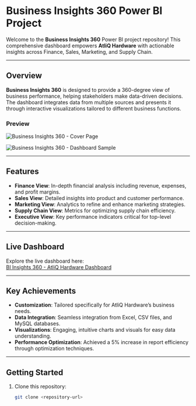 # Business Insights 360 Power BI Project

Welcome to the **Business Insights 360** Power BI project repository! This comprehensive dashboard empowers **AtliQ Hardware** with actionable insights across Finance, Sales, Marketing, and Supply Chain.

---

## Overview

**Business Insights 360** is designed to provide a 360-degree view of business performance, helping stakeholders make data-driven decisions. The dashboard integrates data from multiple sources and presents it through interactive visualizations tailored to different business functions.

### Preview

![Business Insights 360 - Cover Page](https://res.cloudinary.com/dgwuwwqom/image/upload/v1748413975/portfolio%20png%20images/Power%20BI%20360%20Insigts/1st%20page.webp)

![Business Insights 360 - Dashboard Sample](https://res.cloudinary.com/dgwuwwqom/image/upload/v1748413975/portfolio%20png%20images/Power%20BI%20360%20Insigts/2nd%20Page.webp)

---

## Features

- **Finance View**: In-depth financial analysis including revenue, expenses, and profit margins.  
- **Sales View**: Detailed insights into product and customer performance.  
- **Marketing View**: Analytics to refine and enhance marketing strategies.  
- **Supply Chain View**: Metrics for optimizing supply chain efficiency.  
- **Executive View**: Key performance indicators critical for top-level decision-making.

---

## Live Dashboard

Explore the live dashboard here:  
[BI Insights 360 - AtliQ Hardware Dashboard](https://app.powerbi.com/view?r=eyJrIjoiNGEzYmFkZTMtZTE5MS00ZTgyLTkyM2ItYzZmNzg4NmIzNjYwIiwidCI6ImM2ZTU0OWIzLTVmNDUtNDAzMi1hYWU5LWQ0MjQ0ZGM1YjJjNCJ9)

---

## Key Achievements

- **Customization**: Tailored specifically for AtliQ Hardware’s business needs.  
- **Data Integration**: Seamless integration from Excel, CSV files, and MySQL databases.  
- **Visualizations**: Engaging, intuitive charts and visuals for easy data understanding.  
- **Performance Optimization**: Achieved a 5% increase in report efficiency through optimization techniques.

---

## Getting Started

1. Clone this repository:  
   ```bash
   git clone <repository-url>
